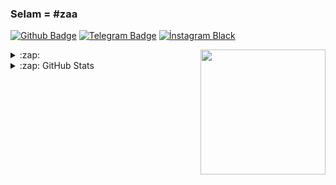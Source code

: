 ### Selam = #zaa

[![Github Badge](https://img.shields.io/badge/-Github-000?style=quare&labelColor=000&logo=Github&logoColor=white&link=https://github.com/amahocam/amahocam)](https://github.com/amahocam)
[![Telegram Badge](https://img.shields.io/badge/-Telegram-blue?style=flat-quare&labelColor=dark_blue&logo=Telegram&logoColor=dark_blue&link=t.me/mutsuz_panda)](https://t.me/mutsuz_panda)
[![İnstagram Black](https://img.shields.io/badge/-%C4%B0nstagram%C4%B1m-blue?style=flat-quare&labelColor=dark_blue&logo=%C4%B0nstagram&logoColor=black&link=https://instagram.com/ama_hocaam?utm_medium=copy_link)](https://instagram.com/ama_hocaam?utm_medium=copy_link)

<a href="https://github.com/amahocam/amahocam">
  <img align="right" src="https://user-images.githubusercontent.com/6764957/101532175-1cda1580-39cf-11eb-92fc-8466f97122fc.png" width=200 />
</a>

<details>
  <summary>:zap: </summary>
  
[<img src="https://camo.githubusercontent.com/992babdffd8c74a1502de375fbdf7e4d54773242/68747470733a2f2f6d656469612e67697068792e636f6d2f6d656469612f53576f536b4e36447854737a71494b4571762f67697068792e676966" url="https://github.com/fireganqQ" width="495px">](https://github.com/fireganqQ)

[![Hits](https://hits.seeyoufarm.com/api/count/incr/badge.svg?url=https://github.com/amahocam&count_bg=%231EE510&title_bg=%23555555&icon=&icon_color=%23931414&title=account+views&edge_flat=true)](https://github.com/amahocam)

</details>

<details>
  <summary>:zap: GitHub Stats</summary>
  
[![amahocam's github stats](https://github-readme-stats.vercel.app/api?username=amahocam&show_icons=true&theme=radical&count_private=true)](https://github.com/amahocam)

[![Top Langs](https://github-readme-stats.vercel.app/api/top-langs/?username=amahocam&layout=compact&theme=radical)](https://github.com/amahocam)

## [<img src="https://media.giphy.com/media/VgCDAzcKvsR6OM0uWg/giphy.gif" width="50">](https://github.com/amahocam) Profilime Bakmışken Takip Etsen Ne Güzel Olur?? :)</img> 

<!--<details>
  <summary>📊 This week I spent my time on</summary>
  [![Wwakatime stats](https://github-readme-stats-taupe-two.vercel.app/api/wakatime?username=amahocam&hide_title=true&hide_border=true&langs_count=1)](https://github.com/amahocam)
</details>-->
